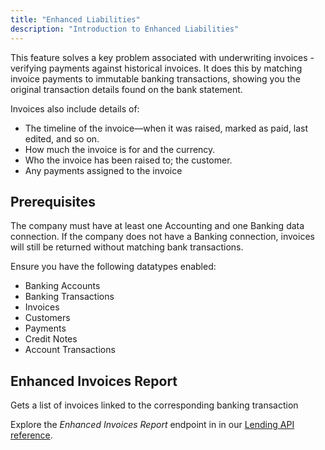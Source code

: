 ```yaml
---
title: "Enhanced Liabilities"
description: "Introduction to Enhanced Liabilities"
---
```


This feature solves a key problem associated with underwriting invoices - verifying payments against historical invoices. It does this by matching invoice payments to immutable banking transactions, showing you the original transaction details found on the bank statement.

Invoices also include details of:
- The timeline of the invoice—when it was raised, marked as paid, last edited, and so on.
- How much the invoice is for and the currency.
- Who the invoice has been raised to; the customer.
- Any payments assigned to the invoice

## Prerequisites

The company must have at least one Accounting and one Banking data connection. If the company does not have a Banking connection, invoices will still be returned without matching bank transactions.

Ensure you have the following datatypes enabled:
- Banking Accounts
- Banking Transactions
- Invoices
- Customers
- Payments
- Credit Notes
- Account Transactions

## Enhanced Invoices Report

Gets a list of invoices linked to the corresponding banking transaction

Explore the _Enhanced Invoices Report_ endpoint in in our [Lending API reference](/assess-api#/operations/get-enhanced-invoices-report).
